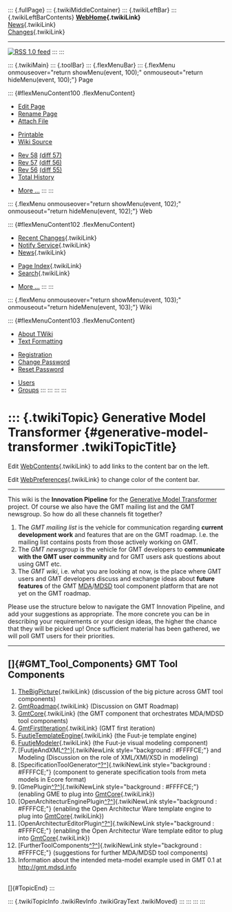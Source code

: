 ::: {.fullPage}
::: {.twikiMiddleContainer}
::: {.twikiLeftBar}
::: {.twikiLeftBarContents}
**[WebHome](WebHome){.twikiLink}**\
[News](WebNews){.twikiLink}\
[Changes](WebChanges){.twikiLink}

------------------------------------------------------------------------

[![](http://www.program-transformation.org/twiki/pub/rss.gif "RSS 1.0 feed")](WebRss@skin=rss)
:::
:::

::: {.twikiMain}
::: {.toolBar}
::: {.flexMenuBar}
::: {.flexMenu onmouseover="return showMenu(event, 100);" onmouseout="return hideMenu(event, 100);"}
Page

::: {#flexMenuContent100 .flexMenuContent}
-   [Edit
    Page](http://www.program-transformation.org/edit/Gmt/WebHome?t=1536826143)
-   [Rename
    Page](http://www.program-transformation.org/rename/Gmt/WebHome)
-   [Attach
    File](http://www.program-transformation.org/attach/Gmt/WebHome)

<!-- -->

-   [Printable](http://www.program-transformation.org/view/Gmt/WebHome?skin=print.pattern)
-   [Wiki
    Source](http://www.program-transformation.org/view/Gmt/WebHome?skin=text&raw=on&contenttype=text/plain)

<!-- -->

-   [Rev
    58](http://www.program-transformation.org/view/Gmt/WebHome?rev=1.58)
    [(diff 57)](http://www.program-transformation.org/rdiff/Gmt/WebHome?rev1=1.58&rev2=1.57)
-   [Rev
    57](http://www.program-transformation.org/view/Gmt/WebHome?rev=1.57)
    [(diff 56)](http://www.program-transformation.org/rdiff/Gmt/WebHome?rev1=1.57&rev2=1.56)
-   [Rev
    56](http://www.program-transformation.org/view/Gmt/WebHome?rev=1.56)
    [(diff 55)](http://www.program-transformation.org/rdiff/Gmt/WebHome?rev1=1.56&rev2=1.55)
-   [Total
    History](http://www.program-transformation.org/rdiff/Gmt/WebHome)

<!-- -->

-   [More
    \...](http://www.program-transformation.org/oops/Gmt/WebHome?template=oopsmore&param1=1.58&param2=1.58)
:::
:::

::: {.flexMenu onmouseover="return showMenu(event, 102);" onmouseout="return hideMenu(event, 102);"}
Web

::: {#flexMenuContent102 .flexMenuContent}
-   [Recent Changes](WebChanges){.twikiLink}
-   [Notify Service](WebNotify){.twikiLink}
-   [News](WebNews){.twikiLink}

<!-- -->

-   [Page Index](WebIndex){.twikiLink}
-   [Search](WebSearch){.twikiLink}

<!-- -->

-   [More
    \...](http://www.program-transformation.org/oops/Gmt/WebHome?template=oopsmore&param1=1.58&param2=1.58)
:::
:::

::: {.flexMenu onmouseover="return showMenu(event, 103);" onmouseout="return hideMenu(event, 103);"}
Wiki

::: {#flexMenuContent103 .flexMenuContent}
-   [About
    TWiki](http://www.program-transformation.org/view/TWiki/WebHome)
-   [Text
    Formatting](http://www.program-transformation.org/view/TWiki/TextFormattingRules)

<!-- -->

-   [Registration](http://www.program-transformation.org/view/TWiki/TWikiRegistration)
-   [Change
    Password](http://www.program-transformation.org/view/TWiki/ChangePassword)
-   [Reset
    Password](http://www.program-transformation.org/view/TWiki/ResetPassword)

<!-- -->

-   [Users](http://www.program-transformation.org/view/Main/TWikiUsers)
-   [Groups](http://www.program-transformation.org/view/Main/TWikiGroups)
:::
:::
:::
:::

::: {.twikiTopic}
Generative Model Transformer {#generative-model-transformer .twikiTopicTitle}
============================

Edit [WebContents](WebContents){.twikiLink} to add links to the content
bar on the left.

Edit [WebPreferences](WebPreferences){.twikiLink} to change color of the
content bar.

------------------------------------------------------------------------

This wiki is the **Innovation Pipeline** for the [Generative Model
Transformer](http://www.eclipse.org/gmt/) project. Of course we also
have the GMT mailing list and the GMT newsgroup. So how do all these
channels fit together?

1.  The *GMT mailing list* is the vehicle for communication regarding
    **current development work** and features that are on the GMT
    roadmap. I.e. the mailing list contains posts from those actively
    working on GMT.
2.  The *GMT newsgroup* is the vehicle for GMT developers to
    **communicate with the GMT user community** and for GMT users ask
    questions about using GMT etc.
3.  The *GMT wiki*, i.e. what you are looking at now, is the place where
    GMT users and GMT developers discuss and exchange ideas about
    **future features** of the GMT
    [MDA](http://www.omg.org/mda/)/[MDSD](http://.www.mdsd.info) tool
    component platform that are not yet on the GMT roadmap.

Please use the structure below to navigate the GMT Innovation Pipeline,
and add your suggestions as appropriate. The more concrete you can be in
describing your requirements or your design ideas, the higher the chance
that they will be picked up! Once sufficient material has been gathered,
we will poll GMT users for their priorities.

------------------------------------------------------------------------

[]{#GMT_Tool_Components} GMT Tool Components
--------------------------------------------

1.  [TheBigPicture](TheBigPicture){.twikiLink} (discussion of the big
    picture across GMT tool components)
2.  [GmtRoadmap](GmtRoadmap){.twikiLink} (Discussion on GMT Roadmap)
3.  [GmtCore](GmtCore){.twikiLink} (the GMT component that orchestrates
    MDA/MDSD tool components)
4.  [GmtFirstIteration](GmtFirstIteration){.twikiLink} (GMT first
    iteration)
5.  [FuutjeTemplateEngine](FuutjeTemplateEngine){.twikiLink} (the
    Fuut-je template engine)
6.  [FuutjeModeler](FuutjeModeler){.twikiLink} (the Fuut-je visual
    modeling component)
7.  [FuutjeAndXML[^?^](http://www.program-transformation.org/edit/Gmt/FuutjeAndXML?topicparent=Gmt.WebHome)]{.twikiNewLink
    style="background : #FFFFCE;"} and Modeling (Discussion on the role
    of XML/XMI/XSD in modeling)
8.  [SpecificationToolGenerator[^?^](http://www.program-transformation.org/edit/Gmt/SpecificationToolGenerator?topicparent=Gmt.WebHome)]{.twikiNewLink
    style="background : #FFFFCE;"} (component to generate specification
    tools from meta models in Ecore format)
9.  [GmePlugin[^?^](http://www.program-transformation.org/edit/Gmt/GmePlugin?topicparent=Gmt.WebHome)]{.twikiNewLink
    style="background : #FFFFCE;"} (enabling GME to plug into
    [GmtCore](GmtCore){.twikiLink})
10. [OpenArchitecturEnginePlugin[^?^](http://www.program-transformation.org/edit/Gmt/OpenArchitecturEnginePlugin?topicparent=Gmt.WebHome)]{.twikiNewLink
    style="background : #FFFFCE;"} (enabling the Open Architectur Ware
    template engine to plug into [GmtCore](GmtCore){.twikiLink})
11. [OpenArchitecturEditorPlugin[^?^](http://www.program-transformation.org/edit/Gmt/OpenArchitecturEditorPlugin?topicparent=Gmt.WebHome)]{.twikiNewLink
    style="background : #FFFFCE;"} (enabling the Open Architectur Ware
    template editor to plug into [GmtCore](GmtCore){.twikiLink})
12. [FurtherToolComponents[^?^](http://www.program-transformation.org/edit/Gmt/FurtherToolComponents?topicparent=Gmt.WebHome)]{.twikiNewLink
    style="background : #FFFFCE;"} (suggestions for further MDA/MDSD
    tool components)
13. Information about the intended meta-model example used in GMT 0.1 at
    <http://gmt.mdsd.info>

\
[]{#TopicEnd}
:::

::: {.twikiTopicInfo .twikiRevInfo .twikiGrayText .twikiMoved}
:::
:::
:::
:::
